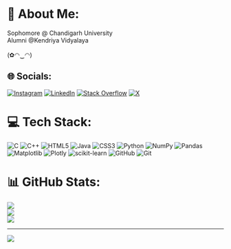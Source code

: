 # 💫 About Me:
Sophomore @ Chandigarh University<br>Alumni @Kendriya Vidyalaya<br><br>(✿◠‿◠)


## 🌐 Socials:
[![Instagram](https://img.shields.io/badge/Instagram-%23E4405F.svg?logo=Instagram&logoColor=white)](https://instagram.com/ayushpremrocks) [![LinkedIn](https://img.shields.io/badge/LinkedIn-%230077B5.svg?logo=linkedin&logoColor=white)](https://linkedin.com/in/ayushpremrocks) [![Stack Overflow](https://img.shields.io/badge/-Stackoverflow-FE7A16?logo=stack-overflow&logoColor=white)](https://stackoverflow.com/users/22504849) [![X](https://img.shields.io/badge/X-black.svg?logo=X&logoColor=white)](https://x.com/ayushpremrocks) 

# 💻 Tech Stack:
![C](https://img.shields.io/badge/c-%2300599C.svg?style=flat-square&logo=c&logoColor=white) ![C++](https://img.shields.io/badge/c++-%2300599C.svg?style=flat-square&logo=c%2B%2B&logoColor=white) ![HTML5](https://img.shields.io/badge/html5-%23E34F26.svg?style=flat-square&logo=html5&logoColor=white) ![Java](https://img.shields.io/badge/java-%23ED8B00.svg?style=flat-square&logo=openjdk&logoColor=white) ![CSS3](https://img.shields.io/badge/css3-%231572B6.svg?style=flat-square&logo=css3&logoColor=white) ![Python](https://img.shields.io/badge/python-3670A0?style=flat-square&logo=python&logoColor=ffdd54) ![NumPy](https://img.shields.io/badge/numpy-%23013243.svg?style=flat-square&logo=numpy&logoColor=white) ![Pandas](https://img.shields.io/badge/pandas-%23150458.svg?style=flat-square&logo=pandas&logoColor=white) ![Matplotlib](https://img.shields.io/badge/Matplotlib-%23ffffff.svg?style=flat-square&logo=Matplotlib&logoColor=black) ![Plotly](https://img.shields.io/badge/Plotly-%233F4F75.svg?style=flat-square&logo=plotly&logoColor=white) ![scikit-learn](https://img.shields.io/badge/scikit--learn-%23F7931E.svg?style=flat-square&logo=scikit-learn&logoColor=white) ![GitHub](https://img.shields.io/badge/github-%23121011.svg?style=flat-square&logo=github&logoColor=white) ![Git](https://img.shields.io/badge/git-%23F05033.svg?style=flat-square&logo=git&logoColor=white)
# 📊 GitHub Stats:
![](https://github-readme-stats.vercel.app/api?username=ayushpremrocks&theme=shadow_blue&hide_border=false&include_all_commits=false&count_private=false)<br/>
![](https://github-readme-streak-stats.herokuapp.com/?user=ayushpremrocks&theme=shadow_blue&hide_border=false)<br/>
![](https://github-readme-stats.vercel.app/api/top-langs/?username=ayushpremrocks&theme=shadow_blue&hide_border=false&include_all_commits=false&count_private=false&layout=compact)

---
[![](https://visitcount.itsvg.in/api?id=ayushpremrocks&icon=0&color=0)](https://visitcount.itsvg.in)
